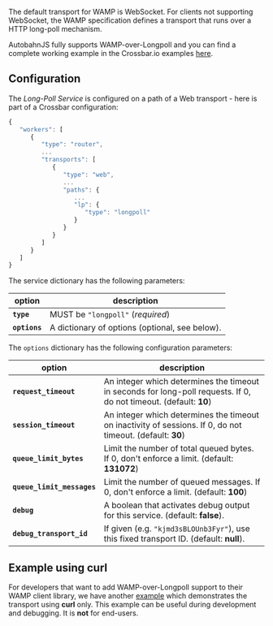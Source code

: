 The default transport for WAMP is WebSocket. For clients not supporting WebSocket, the WAMP specification defines a transport that runs over a HTTP long-poll mechanism.

AutobahnJS fully supports WAMP-over-Longpoll and you can find a complete working example in the Crossbar.io examples [here](https://github.com/crossbario/crossbarexamples/tree/master/longpoll).


## Configuration

The *Long-Poll Service* is configured on a path of a Web transport - here is part of a Crossbar configuration:

```javascript
{
   "workers": [
      {
         "type": "router",
         ...
         "transports": [
            {
               "type": "web",
               ...
               "paths": {
                  ...
                  "lp": {
                     "type": "longpoll"
                  }
               }
            }
         ]
      }
   ]
}
```

The service dictionary has the following parameters:

option | description
---|---
**`type`** | MUST be `"longpoll"` (*required*)
**`options`** | A dictionary of options (optional, see below).

The `options` dictionary has the following configuration parameters:

option | description
---|---
**`request_timeout`** | An integer which determines the timeout in seconds for long-poll requests. If 0, do not timeout. (default: **10**)
**`session_timeout`** | An integer which determines the timeout on inactivity of sessions. If 0, do not timeout. (default: **30**)
**`queue_limit_bytes`** | Limit the number of total queued bytes. If 0, don't enforce a limit. (default: **131072**)
**`queue_limit_messages`** | Limit the number of queued messages. If 0, don't enforce a limit. (default: **100**)
**`debug`** | A boolean that activates debug output for this service. (default: **false**).
**`debug_transport_id`** | If given (e.g. `"kjmd3sBLOUnb3Fyr"`), use this fixed transport ID. (default: **null**).


## Example using curl

For developers that want to add WAMP-over-Longpoll support to their WAMP client library, we have another [example](https://github.com/crossbario/crossbarexamples/tree/master/longpoll_curl) which demonstrates the transport using **curl** only. This example can be useful during development and debugging. It is **not** for end-users.
